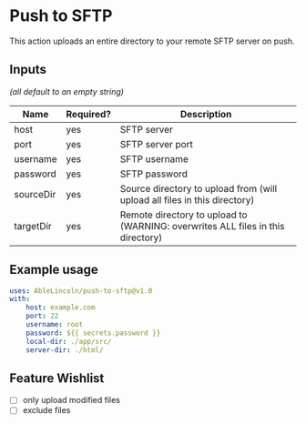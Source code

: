 # Push to SFTP

This action uploads an entire directory to your remote SFTP server on push.

## Inputs

_(all default to an empty string)_

| Name      | Required? | Description                                                                     |
| --------- | --------- | ------------------------------------------------------------------------------- |
| host      | yes       | SFTP server                                                                     |
| port      | yes       | SFTP server port                                                                |
| username  | yes       | SFTP username                                                                   |
| password  | yes       | SFTP password                                                                   |
| sourceDir | yes       | Source directory to upload from (will upload all files in this directory)       |
| targetDir | yes       | Remote directory to upload to (WARNING: overwrites ALL files in this directory) |

## Example usage

```yml
uses: AbleLincoln/push-to-sftp@v1.0
with:
    host: example.com
    port: 22
    username: root
    password: ${{ secrets.password }}
    local-dir: ./app/src/
    server-dir: ./html/
```

## Feature Wishlist

- [ ] only upload modified files
- [ ] exclude files
